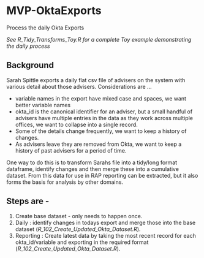 # MVP-OktaExports
Process the daily Okta Exports

*See R_Tidy_Transforms_Toy.R for a complete Toy example demonstrating the daily process*

## Background
Sarah Spittle exports a daily flat csv file of advisers on the system with various detail about those advisers. Considerations are ...
- variable names in the export have mixed case and spaces, we want better variable names
- okta_id is the canonical identifier for an adviser, but a small handful of advisers have multiple entries in the data as they work across multiple offices, we want to collapse into a single record.
- Some of the details change frequently, we want to keep a history of changes.
- As advisers leave they are removed from Okta, we want to keep a history of past advisers for a period of time.

One way to do this is to transform Sarahs file into a tidy/long format dataframe, identify changes and then merge these into a cumulative dataset. From this data for use in RAP reporting can be extracted, but it also forms the basis for analysis by other domains.

## Steps are -

1. Create base dataset - only needs to happen once.
2. Daily : identify changes in todays export and merge those into the base dataset (*R_102_Create_Updated_Okta_Dataset.R*). 
3. Reporting : Create latest data by taking the most recent record for each okta_id/variable and exporting in the required format (*R_102_Create_Updated_Okta_Dataset.R*).
